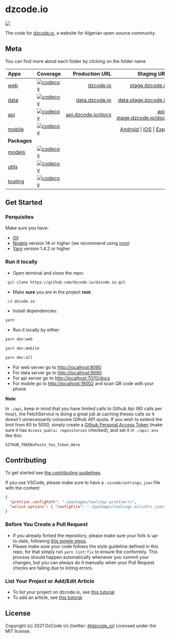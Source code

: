 # dzcode.io

[<img src="http://img.shields.io/badge/Join%20us%20on%20Slack-@dzcode.io-yellow.svg?logo=slack">](https://join.slack.com/t/dzcode/shared_invite/zt-ek9kscb7-m8z_~cBjX79l~uchuABPFQ)

The code for [dzcode.io](https://dzcode.io), a website for Algerian open-source community.

## Meta

You can find more about each folder by clicking on the folder name

| **Apps**                      | **Coverage**                                                                                                                    |                               **Production URL** |                                                                                                                                                                                     **Staging URL** |                                     **Local URL** |
| :---------------------------- | :------------------------------------------------------------------------------------------------------------------------------ | -----------------------------------------------: | --------------------------------------------------------------------------------------------------------------------------------------------------------------------------------------------------: | ------------------------------------------------: |
| [web](./web)                  | [![codecov](https://codecov.io/gh/dzcode-io/dzcode.io/graph/badge.svg?flag=web)](https://codecov.io/gh/dzcode-io/dzcode.io)     |                   [dzcode.io](https://dzcode.io) |                                                                                                                                                          [stage.dzcode.io](https://stage.dzcode.io) |           [localhost:8080](http://localhost:8080) |
| [data](./data)                | [![codecov](https://codecov.io/gh/dzcode-io/dzcode.io/graph/badge.svg?flag=data)](https://codecov.io/gh/dzcode-io/dzcode.io)    |         [data.dzcode.io](https://data.dzcode.io) |                                                                                                                                                [data.stage.dzcode.io](https://data.stage.dzcode.io) |           [localhost:9090](http://localhost:9090) |
| [api](./api)                  | [![codecov](https://codecov.io/gh/dzcode-io/dzcode.io/graph/badge.svg?flag=api)](https://codecov.io/gh/dzcode-io/dzcode.io)     | [api.dzcode.io/docs](https://api.dzcode.io/docs) |                                                                                                                                        [api-stage.dzcode.io/docs](https://api-stage.dzcode.io/docs) | [localhost:7070/docs](http://localhost:7070/docs) |
| [mobile](./mobile)            | [![codecov](https://codecov.io/gh/dzcode-io/dzcode.io/graph/badge.svg?flag=mobile)](https://codecov.io/gh/dzcode-io/dzcode.io)  |                                                  | [Android](https://play.google.com/store/apps/details?id=io.dzcode.mobile) \| [iOS](https://testflight.apple.com/join/XDcfIqdJ) \| [Expo](https://expo.dev/@zakman.dev/dzcode?release-channel=stage) |         [localhost:19002](http://localhost:19002) |
| **Packages**                  |                                                                                                                                 |                                                  |                                                                                                                                                                                                     |                                                   |
| [models](./packages/models)   | [![codecov](https://codecov.io/gh/dzcode-io/dzcode.io/graph/badge.svg?flag=models)](https://codecov.io/gh/dzcode-io/dzcode.io)  |                                                  |                                                                                                                                                                                                     |                                                   |
| [utils](./packages/utils)     | [![codecov](https://codecov.io/gh/dzcode-io/dzcode.io/graph/badge.svg?flag=utils)](https://codecov.io/gh/dzcode-io/dzcode.io)   |                                                  |                                                                                                                                                                                                     |                                                   |
| [tooling](./packages/tooling) | [![codecov](https://codecov.io/gh/dzcode-io/dzcode.io/graph/badge.svg?flag=tooling)](https://codecov.io/gh/dzcode-io/dzcode.io) |                                                  |                                                                                                                                                                                                     |                                                   |

## Get Started

### Perquisites

Make sure you have:

- [Git](https://git-scm.com/)
- [Nodejs](https://nodejs.org/) version 14 or higher (we recommend using [nvm](https://github.com/nvm-sh/nvm))
- [Yarn](https://yarnpkg.com/) version 1.4.2 or higher

### Run it locally

- Open terminal and clone the repo:

```sh
 git clone https://github.com/dzcode-io/dzcode.io.git
```

- Make **sure** you are in the project **root**:

```sh
 cd dzcode.io
```

- Install dependencies:

```sh
yarn
```

- Run it locally by either:

```sh
yarn dev:web
```

```sh
yarn dev:mobile
```

```sh
yarn dev:all
```

- For web server go to <http://localhost:8080>
- For data server go to <http://localhost:9090>
- For api server go to <http://localhost:7070/docs>
- For mobile go to <http://localhost:19002> and scan QR code with your phone

**Note**

In `./api`, keep in mind that you have limited calls to Github Api (60 calls per hour), the FetchService is doing a great job at caching theses calls so it doesn't unnecessarily consume Github API quota. If you wish to extend the limit from 60 to 5000, simply create a [Github Personal Access Token](https://github.com/settings/tokens) (make sure it has `Access public repositories` checked), and set it in `./api/.env` like this:

```.env
GITHUB_TOKEN=Paste_You_Token_Here
```

## Contributing

To get started see [the contributing guidelines](https://github.com/dzcode-io/dzcode.io/blob/main/.github/CONTRIBUTING.md).

If you use VSCode, please make sure to have a `.vscode/settings.json` file with the content:

```json
{
  "prettier.configPath": "./packages/tooling/.prettierrc",
  "eslint.options": { "configFile": "./packages/tooling/.eslintrc.json" }
}
```

### Before You Create a Pull Request

- If you already forked the repository, please make sure your fork is up-to-date, following [this simple steps](https://www.dzcode.io/Learn/Git_Basics/Syncing_An_Old_Forked_Repository_With_Upstream).
- Please make sure your code follows the style guideline defined in this repo, for that simply run `yarn lint:fix` to ensure the conformity. This process should happen automatically whenever you commit your changes, but you can always do it manually when your Pull Request checks are failing due to linting errors.

### List Your Project or Add/Edit Article

- To list your project on dzcode.io, see [this tutorial](https://dzcode.io/Learn/About_dzcode_io/Add_Your_Project_To_dzcode_io)
- To add an article, see [this tutorial](https://dzcode.io/Learn/About_dzcode_io/Add_Your_Article_To_dzcode_io)

## License

Copyright (c) 2021 DzCode i/o (twitter: [@dzcode_io](https://twitter.com/dzcode_io)) Licensed under the MIT license.
